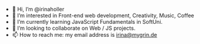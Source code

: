 - 👋 Hi, I’m @irinaholler
- 👀 I’m interested in Front-end web development, Creativity, Music, Coffee
- 🌱 I’m currently learning JavaScript Fundamentals in SoftUni.
- 💞️ I’m looking to collaborate on Web / JS projects.
- 📫 How to reach me: my email address is irina@mygrin.de

<!---
irinaholler/irinaholler is a ✨ special ✨ repository because its `README.md` (this file) appears on your GitHub profile.
You can click the Preview link to take a look at your changes.
--->
